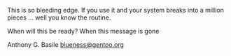 This is so bleeding edge.  If you use it and your system breaks
into a million pieces ... well you know the routine.

When will this be ready?  When this message is gone

Anthony G. Basile <blueness@gentoo.org>

